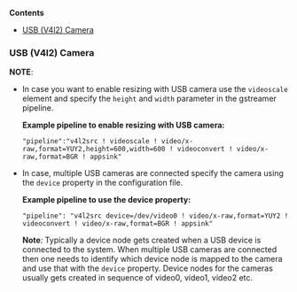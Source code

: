 **Contents**

- [USB (V4l2) Camera](#usb-v4l2-camera)

### USB (V4l2) Camera

**NOTE**:

* In case you want to enable resizing with USB camera use the
  `videoscale` element and specify the `height` and `width`  parameter in the gstreamer pipeline.

    **Example pipeline to enable resizing with USB camera:**

    `"pipeline":"v4l2src ! videoscale ! video/x-raw,format=YUY2,height=600,width=600 ! videoconvert ! video/x-raw,format=BGR ! appsink"`

* In case, multiple USB cameras are connected specify the
  camera using the `device` property in the configuration file.

    **Example pipeline to use the device property:**

    `"pipeline": "v4l2src device=/dev/video0 ! video/x-raw,format=YUY2 ! videoconvert ! video/x-raw,format=BGR ! appsink"`

    **Note**: Typically a device node gets created when a USB device is connected to the system. When multiple USB cameras are connected then one needs to identify which device node is mapped to the camera and use that with the `device` property. Device nodes for the cameras usually gets created in sequence of video0, video1, video2 etc.

